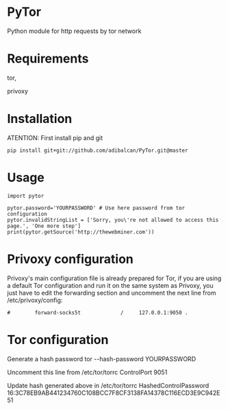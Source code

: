 PyTor
=========

Python module for http requests by tor network

Requirements
=========
tor,

privoxy

Installation
=========
ATENTION: First install pip and git

	pip install git+git://github.com/adibalcan/PyTor.git@master

Usage
=========
	import pytor

	pytor.password='YOURPASSWORD' # Use here password from tor configuration
	pytor.invalidStringList = ['Sorry, you\'re not allowed to access this page.', 'One more step'] 
	print(pytor.getSource('http://thewebminer.com'))

Privoxy configuration
=========
Privoxy's main configuration file is already prepared for Tor, if you are using a default Tor configuration and run it on the same system as Privoxy, you just have to edit the forwarding section and uncomment the next line from /etc/privoxy/config:

	#        forward-socks5t             /     127.0.0.1:9050 .

Tor configuration
=========
Generate a hash password
	tor --hash-password YOURPASSWORD

Uncomment this line from /etc/tor/torrc
	ControlPort 9051

Update hash generated above in /etc/tor/torrc
	HashedControlPassword 16:3C78EB9AB441234760C108BCC7F8CF3138FA14378C116ECD3E9C942E51





